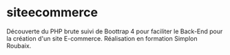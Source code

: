 # siteecommerce

Découverte du PHP brute suivi de Boottrap 4 pour faciliter le Back-End pour la création d'un site E-commerce.
Réalisation en formation Simplon Roubaix.
